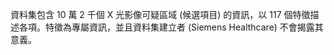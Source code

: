 資料集包含 10 萬 2 千個 X 光影像可疑區域 (候選項目) 的資訊，以 117 個特徵描述各項。特徵為專屬資訊，並且資料集建立者 (Siemens Healthcare) 不會揭露其意義。

<!---HONumber=58-->